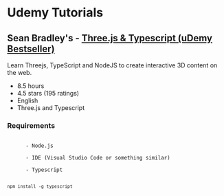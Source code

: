 # Udemy Tutorials

## Sean Bradley's -  <a href="https://www.udemy.com/course/threejs-tutorials/" target="_blank" rel="noopener">Three.js & Typescript (uDemy Bestseller)</a>

Learn Threejs, TypeScript and NodeJS to create interactive 3D content on the web. 

<ul>
<li>8.5 hours</li>
<li>4.5 stars (195 ratings)</li>
<li>English</li>
<li>Three.js and Typescript</li>
</ul>

### Requirements
<code>
    &nbsp; - Node.js <br>
    &nbsp; - IDE (Visual Studio Code or something similar) <br>
    &nbsp; - Typescript

    npm install -g typescript
</code>

